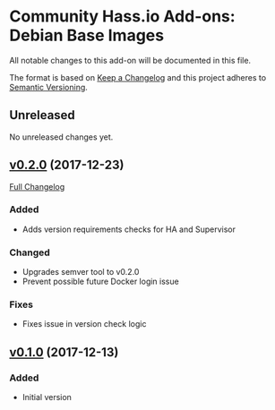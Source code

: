 # Community Hass.io Add-ons: Debian Base Images

All notable changes to this add-on will be documented in this file.

The format is based on [Keep a Changelog][keep-a-changelog]
and this project adheres to [Semantic Versioning][semantic-versioning].

## Unreleased

No unreleased changes yet.

## [v0.2.0] (2017-12-23)

[Full Changelog][v0.1.0-v0.2.0]

### Added

- Adds version requirements checks for HA and Supervisor

### Changed

- Upgrades semver tool to v0.2.0
- Prevent possible future Docker login issue

### Fixes

- Fixes issue in version check logic

## [v0.1.0] (2017-12-13)

### Added

- Initial version

[keep-a-changelog]: http://keepachangelog.com/en/1.0.0/
[semantic-versioning]: http://semver.org/spec/v2.0.0.html
[v0.1.0-v0.2.0]: https://github.com/hassio-addons/addon-base/compare/v0.1.0...v0.2.0
[v0.1.0]: https://github.com/hassio-addons/addon-debian-base/tree/v0.1.0
[v0.2.0]: https://github.com/hassio-addons/addon-debian-base/tree/v0.2.0